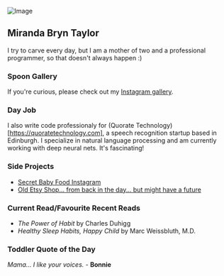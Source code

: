 ![Image](https://scontent-sea1-1.cdninstagram.com/vp/4f171beb4141ea820214641e48fcb805/5C7FF9B4/t51.2885-19/s320x320/20214644_1983568285211735_2113010900452507648_a.jpg)

## Miranda Bryn Taylor

I try to carve every day, but I am a mother of two and a professional programmer, so that doesn't always happen :)

### Spoon Gallery

If you're curious, please check out my [Instagram gallery](https://www.instagram.com/miranda.b.taylor/).

### Day Job

I also write code professionaly for (Quorate Technology)[https://quoratetechnology.com], a speech recognition startup based in Edinburgh.  I specialize in natural language processing and am currently working with deep neural nets.  It's fascinating!   

### Side Projects

- [Secret Baby Food Instagram](https://www.instagram.com/eatitallbabydoll/)
- [Old Etsy Shop... from back in the day... but might have a future](https://www.etsy.com/shop/goodergoods/sold)

### Current Read/Favourite Recent Reads

- _The Power of Habit_ by Charles Duhigg 
- _Healthy Sleep Habits, Happy Child_ by Marc Weissbluth, M.D.

### Toddler Quote of the Day

_Mama... I like your voices._ - **Bonnie**
